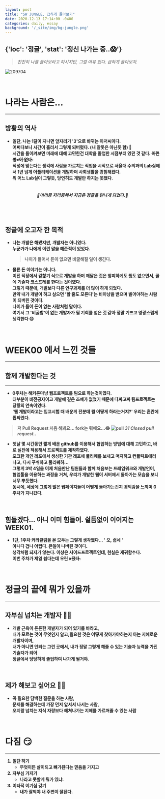 ```yaml
---
layout: post
title: "SW JUNGLE, 급하게 돌아보기"
date: 2020-12-13 17:14:00 -0400
categories: daily, essay
background: '/_site/img/bg-jungle.png'
---
```

## {'loc': '정글', 'stat': '정신 나가는 중..😱'} 

> _찬찬히 나를 돌아보라고 하시지만, 그럴 여유 없다. 급하게 돌아보자._ 


![209704](https://user-images.githubusercontent.com/26760693/102010727-54581180-3d83-11eb-940b-d5adcddee797.gif)

<br>

# <b>나라는 사람은...  
***
## 방황의 역사


- 일단, 나는 1달이 지나면 앞자리가 '3'으로 바뀌는 아저씨이다.<br>어쩌다보니 시간이 흘러서 그렇게 되버렸다. (내 잘못은 아닌듯 함) 🙂 <br>시간을 돌이켜보면 미래에 대해 고민한건 대학을 졸업한 시점부터 였던 것 같다. ~~이런 병x이 없다.~~<br> 적성에 맞는다는 생각에 <b>사람을 가르치는 직업</b>을 시작으로 서울대 수의과의 Lab실에서 1년 넘게 <b>어플리케이션을 개발</b>하며 사회생활을 경험해왔다.<br>뭐 어느 Lab실이 그렇듯, 당연히도 개발만 하지는 못했다.<br><br>
##### <center>🎉이러쿵 저러쿵해서 지금은 정글을 만나게 되었다.🎉</center>
<br><br>  

## 정글에 오고자 한 목적  
- 나는 개발은 해봤지만, 개발자는 아니였다.<br>누군가가 나에게 이런 말을 해준적이 있었다.


  > 나이가 들어서 돈이 없으면 비굴해질 일이 생긴다.

- 물론 돈 이야기는 아니다.<br>이전 직장에서 겉핥기 식으로 개발을 하며 깨달은 것은 창피하게도 뭣도 없으면서, 꼴에 기술자 코스프레를 한다는 것이였다. <br>그렇기 때문에, 개발보다 다른 연구과제를 더 많이 하게 되었다.<br> 만약 내가 개발이 하고 싶으면 '할 줄도 모른다'는 비아냥을 받으며 빌어야하는 사람이 되버린 것이다.<br>나이가 들어 돈이 없는 사람처럼 말이다.<br> 여기서 그 <b>'비굴함'</b>이 없는 개발자가 될 기회를 얻은 것 같아 정말 기쁘고 영광스럽게 생각한다 😌

<br>  

# <b>WEEK00 에서 느낀 것들
***
## 함께 개발한다는 것
****


- 0주차는 해커톤마냥 웹프로젝트를 팀으로 하는것이였다.<br>대부분이 비전공자이고 개발에 깊은 조예가 없었기 때문에 다짜고짜 팀프로젝트는 당황의 연속이였다.<br>'웹 개발이라고는 입교시험 때 배운게 전분데 뭘 어떻게 하라는거지?' 우리는 혼란에 휩싸였다.<br>
 > 저 Pull Request 처음 해봐요... fork는 뭐에요...😂
![pull](https://user-images.githubusercontent.com/26760693/102012066-a6049a00-3d8b-11eb-86c2-56f06e1ec3b1.png)
*31 Closed pull request..*
- 첫날 몇 시간동안 짧게 배운 github를 이용해서 협업하는 방법에 대해 고민하고, 바로 실전에 적용해서 프로젝트를 제작하였다.<br>포크한 개인 레포에서 생성한 기관 레포에 풀리퀘를 보내고 머지하고 컨플릭트에러 나고, 다시 푸쉬하고 풀리퀘하...<br>그렇게 3박 4일을 어제 처음만난 팀원들과 함께 처음보는 프레임워크와 개발언어, 협업툴을 이용하는 과정을 거쳐, 우리가 개발한 웹이 서버에서 돌아가는 모습을 보니 너무 뿌듯했다.<br>동시에, 세상에 그렇게 많은 웹페이지들이 어떻게 돌아가는건지 경외감을 느끼며 0주차가 지나갔다. 
  
<br>  

## 힘들겠다... 아니 이미 힘들어. 쉴틈없이 이어지는 WEEK01.
- 1단, 1주차 커리큘럼을 본 모두는 그렇게 생각했다... ' 오, 쉽네 '<br>아니다 겁나 어렵다. 큰일이 나버린 것이다. <br>생각처럼 되지가 않는다. 이상은 사이드프로젝트인데, 현실은 재귀함수다. <br>이번 주차가 제일 쉽다는데 우린 ~~x됐다.~~

<br>

# <b>정글의 끝에 뭐가 있을까
***
## 자부심 넘치는 개발자 👨‍💻
- 개발 근육이 튼튼한 개발자가 되어 있기를 바라고,<br>내가 모르는 것이 무엇인지 알고,필요한 것은 어떻게 찾아가야하는지 아는 지혜로운 개발자이며,<br>내가 아니면 안되는 그런 곳에서, 내가 정말 그렇게 해줄 수 있는 기술과 능력을 가진 기술자가 되어 <br>정글에서 당당하게 졸업하여 나가게 될거야.
<br>  

## 제가 해보고 싶어요 🙋‍♂️   
- 꼭 필요한 담백한 질문을 하는 사람,<br>문제를 해결하는데 가장 먼저 앞서서 나서는 사람,<br>오지랖 넘치는 지식 자랑보다 헤쳐나가는 지혜를 가르쳐줄 수 있는 사람<br>
 
<br>

# <b>다짐 😏
***
  1. 일단 하기
        - 무엇이든 살이되고 뼈가된다는 믿음을 가지고  
  2. 자부심 가지기  
        - 나라고 못할게 뭐가 있냐.
  3. 이타적 이기심 갖기  
        - 내가 잘되야 내 주변이 잘된다.
<br>  


